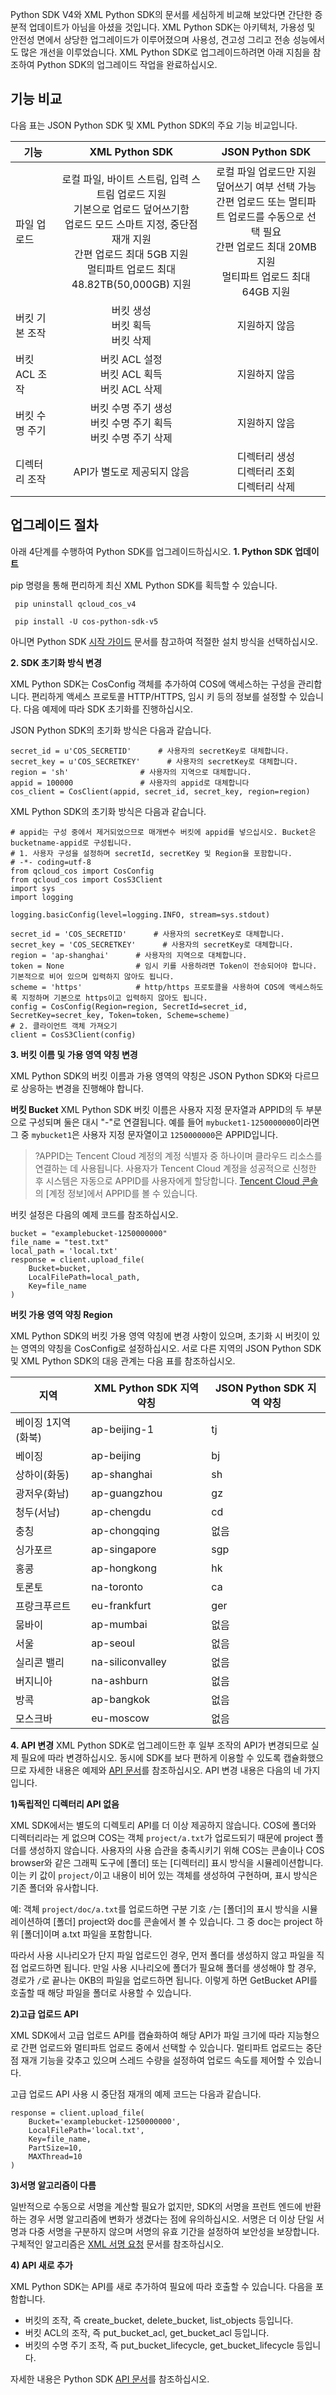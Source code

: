 Python SDK V4와 XML Python SDK의 문서를 세심하게 비교해 보았다면 간단한 증분적 업데이트가 아님을 아셨을 것입니다. XML Python SDK는 아키텍처, 가용성 및 안전성 면에서 상당한 업그레이드가 이루어졌으며 사용성, 견고성 그리고 전송 성능에서도 많은 개선을 이루었습니다. XML Python SDK로 업그레이드하려면 아래 지침을 참조하여 Python SDK의 업그레이드 작업을 완료하십시오.

## 기능 비교

다음 표는 JSON Python SDK 및 XML Python SDK의 주요 기능 비교입니다.

| 기능       | XML Python SDK         | JSON Python SDK                         |
| -------- | :------------: | :------------------:    |
| 파일 업로드 | 로컬 파일, 바이트 스트림, 입력 스트림 업로드 지원<br>기본으로 업로드 덮어쓰기함<br>업로드 모드 스마트 지정, 중단점 재개 지원<br>간편 업로드 최대 5GB 지원<br>멀티파트 업로드 최대 48.82TB(50,000GB) 지원| 로컬 파일 업로드만 지원<br>덮어쓰기 여부 선택 가능<br>간편 업로드 또는 멀티파트 업로드를 수동으로 선택 필요<br>간편 업로드 최대 20MB 지원<br>멀티파트 업로드 최대 64GB 지원|
| 버킷 기본 조작 | 버킷 생성<br>버킷 획득<br>버킷 삭제   | 지원하지 않음 |
| 버킷 ACL 조작 | 버킷 ACL 설정<br>버킷 ACL 획득<br>버킷 ACL 삭제   | 지원하지 않음 |
| 버킷 수명 주기 | 버킷 수명 주기 생성<br>버킷 수명 주기 획득<br>버킷 수명 주기 삭제 | 지원하지 않음 |
| 디렉터리 조작 | API가 별도로 제공되지 않음   | 디렉터리 생성<br>디렉터리 조회<br>디렉터리 삭제 |


## 업그레이드 절차
아래 4단계를 수행하여 Python SDK를 업그레이드하십시오.
**1. Python SDK 업데이트**

pip 명령을 통해 편리하게 최신 XML Python SDK를 획득할 수 있습니다.
```
 pip uninstall qcloud_cos_v4

 pip install -U cos-python-sdk-v5
```

아니면 Python SDK [시작 가이드](https://cloud.tencent.com/document/product/436/12269) 문서를 참고하여 적절한 설치 방식을 선택하십시오.


**2. SDK 초기화 방식 변경**

XML Python SDK는 CosConfig 객체를 추가하여 COS에 액세스하는 구성을 관리합니다. 편리하게 액세스 프로토콜 HTTP/HTTPS, 임시 키 등의 정보를 설정할 수 있습니다. 다음 예제에 따라 SDK 초기화를 진행하십시오.

JSON Python SDK의 초기화 방식은 다음과 같습니다.

```
secret_id = u'COS_SECRETID'      # 사용자의 secretKey로 대체합니다.
secret_key = u'COS_SECRETKEY'      # 사용자의 secretKey로 대체합니다.
region = 'sh'                # 사용자의 지역으로 대체합니다.
appid = 100000               # 사용자의 appid로 대체합니다
cos_client = CosClient(appid, secret_id, secret_key, region=region)
```

XML Python SDK의 초기화 방식은 다음과 같습니다.

```
# appid는 구성 중에서 제거되었으므로 매개변수 버킷에 appid를 넣으십시오. Bucket은 bucketname-appid로 구성됩니다.
# 1. 사용자 구성을 설정하며 secretId, secretKey 및 Region을 포함합니다.
# -*- coding=utf-8
from qcloud_cos import CosConfig
from qcloud_cos import CosS3Client
import sys
import logging

logging.basicConfig(level=logging.INFO, stream=sys.stdout)

secret_id = 'COS_SECRETID'      # 사용자의 secretKey로 대체합니다.
secret_key = 'COS_SECRETKEY'      # 사용자의 secretKey로 대체합니다.
region = 'ap-shanghai'      # 사용자의 지역으로 대체합니다.
token = None                # 임시 키를 사용하려면 Token이 전송되어야 합니다. 기본적으로 비어 있으며 입력하지 않아도 됩니다.
scheme = 'https'            # http/https 프로토콜을 사용하여 COS에 액세스하도록 지정하며 기본으로 https이고 입력하지 않아도 됩니다.
config = CosConfig(Region=region, SecretId=secret_id, SecretKey=secret_key, Token=token, Scheme=scheme)
# 2. 클라이언트 객체 가져오기
client = CosS3Client(config)
```


**3. 버킷 이름 및 가용 영역 약칭 변경**

XML Python SDK의 버킷 이름과 가용 영역의 약칭은 JSON Python SDK와 다르므로 상응하는 변경을 진행해야 합니다.

**버킷 Bucket**
XML Python SDK 버킷 이름은 사용자 지정 문자열과 APPID의 두 부분으로 구성되며 둘은 대시 "-"로 연결됩니다.
예를 들어 `mybucket1-1250000000`이라면 그 중 `mybucket1`은 사용자 지정 문자열이고 `1250000000`은 APPID입니다.
>?APPID는 Tencent Cloud 계정의 계정 식별자 중 하나이며 클라우드 리소스를 연결하는 데 사용됩니다. 사용자가 Tencent Cloud 계정을 성공적으로 신청한 후 시스템은 자동으로 APPID를 사용자에게 할당합니다. [Tencent Cloud 콘솔](https://console.cloud.tencent.com/)의 [계정 정보]에서 APPID를 볼 수 있습니다.

버킷 설정은 다음의 예제 코드를 참조하십시오.
```
bucket = "examplebucket-1250000000"
file_name = "test.txt"
local_path = 'local.txt'
response = client.upload_file(
    Bucket=bucket,
    LocalFilePath=local_path,
    Key=file_name
)
```


**버킷 가용 영역 약칭 Region**

XML Python SDK의 버킷 가용 영역 약칭에 변경 사항이 있으며, 초기화 시 버킷이 있는 영역의 약칭을 CosConfig로 설정하십시오. 서로 다른 지역의 JSON Python SDK 및 XML Python SDK의 대응 관계는 다음 표를 참조하십시오.

| 지역       | XML Python SDK 지역 약칭         | JSON Python SDK 지역 약칭                         |
| -------- | ------------ | ---------------------------------------- |
| 베이징 1지역(화북) | ap-beijing-1 | tj |
| 베이징       | ap-beijing   | bj |
| 상하이(화동)   | ap-shanghai  | sh |
| 광저우(화남)   | ap-guangzhou | gz |
| 청두(서남)   | ap-chengdu   | cd |
| 충칭       | ap-chongqing | 없음 |
| 싱가포르      | ap-singapore | sgp |
| 홍콩       | ap-hongkong  | hk |
| 토론토      | na-toronto   | ca |
| 프랑크푸르트     | eu-frankfurt | ger |
| 뭄바이       | ap-mumbai    | 없음 |
| 서울       | ap-seoul     | 없음 |
| 실리콘 밸리       | na-siliconvalley     | 없음 |
| 버지니아       | na-ashburn     | 없음 |
| 방콕       | ap-bangkok     | 없음 |
| 모스크바       | eu-moscow     | 없음 |


**4. API 변경**
XML Python SDK로 업그레이드한 후 일부 조작의 API가 변경되므로 실제 필요에 따라 변경하십시오. 동시에 SDK를 보다 편하게 이용할 수 있도록 캡슐화했으므로 자세한 내용은 예제와 [API 문서](https://cloud.tencent.com/document/product/436/12270)를 참조하십시오.
API 변경 내용은 다음의 네 가지입니다.

**1)독립적인 디렉터리 API 없음**

XML SDK에서는 별도의 디렉토리 API를 더 이상 제공하지 않습니다. COS에 폴더와 디렉터리라는 게 없으며 COS는 객체 `project/a.txt`가 업로드되기 때문에 project 폴더를 생성하지 않습니다. 사용자의 사용 습관을 충족시키기 위해 COS는 콘솔이나 COS browser와 같은 그래픽 도구에 [폴더] 또는 [디렉터리] 표시 방식을 시뮬레이션합니다. 이는 키 값이 `project/`이고 내용이 비어 있는 객체를 생성하여 구현하며, 표시 방식은 기존 폴더와 유사합니다.

예: 객체 `project/doc/a.txt`를 업로드하면 구분 기호 `/`는 [폴더]의 표시 방식을 시뮬레이션하여 [폴더] project와 doc를 콘솔에서 볼 수 있습니다. 그 중 doc는 project 하위 [폴더]이며 a.txt 파일을 포함합니다.

따라서 사용 시나리오가 단지 파일 업로드인 경우, 먼저 폴더를 생성하지 않고 파일을 직접 업로드하면 됩니다. 만일 사용 시나리오에 폴더가 필요해 폴더를 생성해야 할 경우, 경로가 ` / `로 끝나는 0KB의 파일을 업로드하면 됩니다. 이렇게 하면 GetBucket API를 호출할 때 해당 파일을 폴더로 사용할 수 있습니다.



**2)고급 업로드 API**

XML SDK에서 고급 업로드 API를 캡슐화하여 해당 API가 파일 크기에 따라 지능형으로 간편 업로드와 멀티파트 업로드 중에서 선택할 수 있습니다. 멀티파트 업로드는 중단점 재개 기능을 갖추고 있으며 스레드 수량을 설정하여 업로드 속도를 제어할 수 있습니다.

고급 업로드 API 사용 시 중단점 재개의 예제 코드는 다음과 같습니다.

```
response = client.upload_file(
    Bucket='examplebucket-1250000000',
    LocalFilePath='local.txt',
    Key=file_name,
    PartSize=10,
    MAXThread=10
)
```

**3)서명 알고리즘이 다름**

일반적으로 수동으로 서명을 계산할 필요가 없지만, SDK의 서명을 프런트 엔드에 반환하는 경우 서명 알고리즘에 변화가 생겼다는 점에 유의하십시오. 서명은 더 이상 단일 서명과 다중 서명을 구분하지 않으며 서명의 유효 기간을 설정하여 보안성을 보장합니다. 구체적인 알고리즘은 [XML 서명 요청](https://intl.cloud.tencent.com/document/product/436/7778) 문서를 참조하십시오.

**4) API 새로 추가**

XML Python SDK는 API를 새로 추가하여 필요에 따라 호출할 수 있습니다. 다음을 포함합니다.

* 버킷의 조작, 즉 create_bucket, delete_bucket, list_objects 등입니다.
* 버킷 ACL의 조작, 즉 put_bucket_acl, get_bucket_acl 등입니다.
* 버킷의 수명 주기 조작, 즉 put_bucket_lifecycle, get_bucket_lifecycle 등입니다.

자세한 내용은 Python SDK [API 문서](https://cloud.tencent.com/document/product/436/12270)를 참조하십시오.
